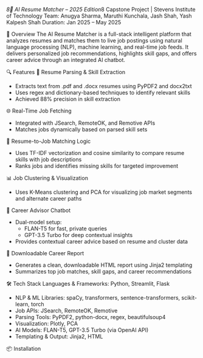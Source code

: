 *8🤖 AI Resume Matcher – 2025 Edition*8
Capstone Project | Stevens Institute of Technology
Team: Anugya Sharma, Maruthi Kunchala, Jash Shah, Yash Kalpesh Shah
Duration: Jan 2025 – May 2025

📘 Overview
The AI Resume Matcher is a full-stack intelligent platform that analyzes resumes and matches them to live job postings using natural language processing (NLP), machine learning, and real-time job feeds. It delivers personalized job recommendations, highlights skill gaps, and offers career advice through an integrated AI chatbot.

🔍 Features
📄 Resume Parsing & Skill Extraction
- Extracts text from .pdf and .docx resumes using PyPDF2 and docx2txt
- Uses regex and dictionary-based techniques to identify relevant skills
- Achieved 88% precision in skill extraction

🌐 Real-Time Job Fetching
- Integrated with JSearch, RemoteOK, and Remotive APIs
- Matches jobs dynamically based on parsed skill sets

🔗 Resume-to-Job Matching Logic
- Uses TF-IDF vectorization and cosine similarity to compare resume skills with job descriptions
- Ranks jobs and identifies missing skills for targeted improvement

📊 Job Clustering & Visualization
- Uses K-Means clustering and PCA for visualizing job market segments and alternate career paths

🤖 Career Advisor Chatbot
- Dual-model setup:
    - FLAN-T5 for fast, private queries
    - GPT-3.5 Turbo for deep contextual insights
- Provides contextual career advice based on resume and cluster data

📄 Downloadable Career Report
- Generates a clean, downloadable HTML report using Jinja2 templating
- Summarizes top job matches, skill gaps, and career recommendations

🛠 Tech Stack
Languages & Frameworks: Python, Streamlit, Flask
- NLP & ML Libraries: spaCy, transformers, sentence-transformers, scikit-learn, torch
- Job APIs: JSearch, RemoteOK, Remotive
- Parsing Tools: PyPDF2, python-docx, regex, beautifulsoup4
- Visualization: Plotly, PCA
- AI Models: FLAN-T5, GPT-3.5 Turbo (via OpenAI API)
- Templating & Output: Jinja2, HTML

📦 Installation



